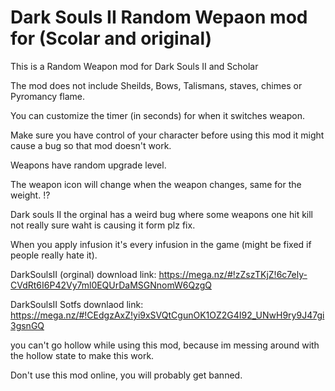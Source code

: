 # Dark Souls II Random Wepaon mod for (Scolar and original)
This is a Random Weapon mod for Dark Souls II and Scholar<br />

The mod does not include Sheilds, Bows, Talismans, staves, chimes or Pyromancy flame. <br />

You can customize the timer (in seconds) for when it switches weapon.<br />

Make sure you have control of your character before using this mod it might cause a bug so that mod doesn't work.<br />

Weapons have random upgrade level.<br />

The weapon icon will change when the weapon changes, same for the weight. !? <br />

Dark souls II the orginal has a weird bug where some weapons one hit kill not really sure waht is causing it form plz fix. <br />

When you apply infusion it's every infusion in the game (might be fixed if people really hate it). <br />

DarkSoulsII (orginal) download link: https://mega.nz/#!zZszTKjZ!6c7ely-CVdRt6I6P42Vy7ml0EQUrDaMSGNnomW6QzgQ <br />

DarkSoulsII Sotfs downlaod link: https://mega.nz/#!CEdgzAxZ!yi9xSVQtCgunOK1OZ2G4I92_UNwH9ry9J47gi3gsnGQ <br />

you can't go hollow while using this mod, because im messing around with the hollow state to make this work. <br />

Don't use this mod online, you will probably get banned.<br />
